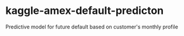 # kaggle-amex-default-predicton
Predictive model for future default based on customer's monthly profile
